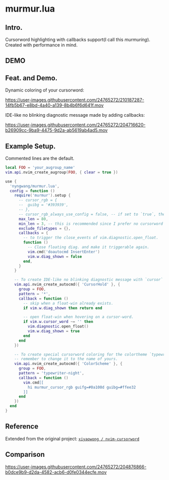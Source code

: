 murmur.lua
===

## Intro.


Cursorword highlighting with callbacks support(I call this *murmuring*). Created with performance in mind.


## DEMO

## Feat. and Demo.

Dynamic coloring of your cursorword:

https://user-images.githubusercontent.com/24765272/210187287-14fb5b67-e8bd-4a40-a139-8b4b6f6d641f.mov

IDE-like no blinking diagnostic message made by adding callbacks:

https://user-images.githubusercontent.com/24765272/204716620-b26909cc-9ba9-4475-9d2a-ab5619ab4ad5.mov


## Example Setup.

Commented lines are the default.

```lua
local FOO = 'your_augroup_name'
vim.api.nvim_create_augroup(FOO, { clear = true })

use {
  'nyngwang/murmur.lua',
  config = function ()
    require('murmur').setup {
      -- cursor_rgb = {
      --  guibg = '#393939',
      -- },
      -- cursor_rgb_always_use_config = false, -- if set to `true`, then always use `cursor_rgb`.
      max_len = 80,
      min_len = 3, -- this is recommended since I prefer no cursorword highlighting on `if`.
      exclude_filetypes = {},
      callbacks = {
        -- to trigger the close_events of vim.diagnostic.open_float.
        function ()
          -- Close floating diag. and make it triggerable again.
          vim.cmd('doautocmd InsertEnter')
          vim.w.diag_shown = false
        end,
      }
    }

    -- To create IDE-like no blinking diagnostic message with `cursor` scope. (should be paired with the callback above)
    vim.api.nvim_create_autocmd({ 'CursorHold' }, {
      group = FOO,
      pattern = '*',
      callback = function ()
        -- skip when a float-win already exists.
        if vim.w.diag_shown then return end

        -- open float-win when hovering on a cursor-word.
        if vim.w.cursor_word ~= '' then
          vim.diagnostic.open_float()
          vim.w.diag_shown = true
        end
      end
    })

    -- To create special cursorword coloring for the colortheme `typewriter-night`.
    -- remember to change it to the name of yours.
    vim.api.nvim_create_autocmd({ 'ColorScheme' }, {
      group = FOO,
      pattern = 'typewriter-night',
      callback = function ()
        vim.cmd[[
          hi murmur_cursor_rgb guifg=#0a100d guibg=#ffee32
        ]]
      end
    })
  end
}
```

## Reference

Extended from the original project: [`xiyaowong / nvim-cursorword`](https://github.com/xiyaowong/nvim-cursorword)

## Comparison

https://user-images.githubusercontent.com/24765272/204876866-b0dce9b9-d2da-4582-acb6-d0fe0344ecfe.mov
